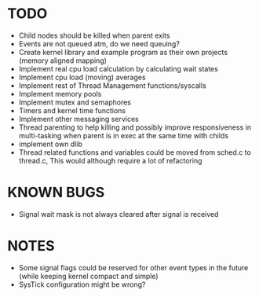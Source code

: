 TODO
====

- Child nodes should be killed when parent exits
- Events are not queued atm, do we need queuing?
- Create kernel library and example program as their own projects (memory aligned mapping)
- Implement real cpu load calculation by calculating wait states
- Implement cpu load (moving) averages
- Implement rest of Thread Management functions/syscalls
- Implement memory pools
- Implement mutex and semaphores
- Timers and kernel time functions
- Implement other messaging services
- Thread parenting to help killing and possibly improve responsiveness in
  multi-tasking when parent is in exec at the same time with childs
- implement own dlib
- Thread related functions and variables could be moved
  from sched.c to thread.c, This would although require a lot of refactoring


KNOWN BUGS
==========

- Signal wait mask is not always cleared after signal is received


NOTES
=====

- Some signal flags could be reserved for other event types in the future (while keeping kernel compact and simple)
- SysTick configuration might be wrong?